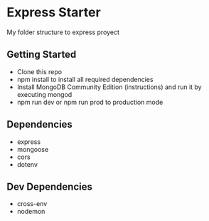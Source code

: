 # Express Starter

My folder structure to express proyect

## Getting Started

* Clone this repo
* npm install to install all required dependencies
* Install MongoDB Community Edition (instructions) and run it by executing mongod
* npm run dev or npm run prod to production mode

## Dependencies

* express
* mongoose
* cors
* dotenv


## Dev Dependencies

* cross-env
* nodemon

